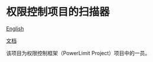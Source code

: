 # 权限控制项目的扫描器

[English](../../README.md)

[文档](https://apidoc.gitee.com/MXuDong/Scanner)

该项目为权限控制框架（PowerLimit Project）项目中的一员。